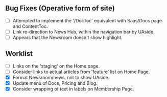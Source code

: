 


## Bug Fixes (Operative form of site)
-[ ] Attempted to implement the '/DocToc' equivalent with Saas/Docs page and ContentToc. 
-[ ] Link re-direction to News Hub, within the navigation bar by UAside.
-[ ] Appears that the Newsroom doesn't show highlight.

## Worklist
-[ ] Links on the 'staging' on the Home page.
-[ ] Consider links to actual articles from 'feature' list on Home Page.
-[x] Format Newsroom/news, not to show UAside.
-[x] Update menu of Docs, Pricing and Blog.
-[x] Consider wrapping of text in labels on Membership Page.
